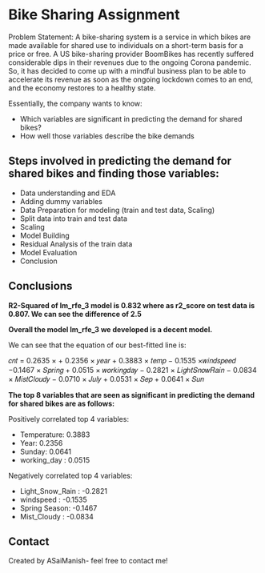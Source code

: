 # Bike Sharing Assignment
Problem Statement:
A bike-sharing system is a service in which bikes are made available for shared use to individuals on a short-term basis for a price or free. A US bike-sharing provider BoomBikes has recently suffered considerable dips in their revenues due to the ongoing Corona pandemic. So, it has decided to come up with a mindful business plan to be able to accelerate its revenue as soon as the ongoing lockdown comes to an end, and the economy restores to a healthy state.

Essentially, the company wants to know:

* Which variables are significant in predicting the demand for shared bikes?
* How well those variables describe the bike demands

## Steps involved in predicting the demand for shared bikes and finding those variables:
- Data understanding and EDA
- Adding dummy variables
- Data Preparation for modeling (train and test data, Scaling)
- Split data into train and test data
- Scaling
- Model Building
- Residual Analysis of the train data
- Model Evaluation
- Conclusion

## Conclusions

**R2-Squared of lm_rfe_3 model is 0.832 where as r2_score on test data is 0.807. We can see the difference of 2.5**

**Overall the model lm_rfe_3 we developed is a decent model.**

We can see that the equation of our best-fitted line is:

𝑐𝑛𝑡 = 0.2635 × + 0.2356 × 𝑦𝑒𝑎𝑟 + 0.3883 × 𝑡𝑒𝑚𝑝 − 0.1535 ×𝑤𝑖𝑛𝑑𝑠𝑝𝑒𝑒𝑑 −0.1467 × 𝑆𝑝𝑟𝑖𝑛𝑔 + 0.0515 × 𝑤𝑜𝑟𝑘𝑖𝑛𝑔𝑑𝑎𝑦 − 0.2821 × 𝐿𝑖𝑔ℎ𝑡𝑆𝑛𝑜𝑤𝑅𝑎𝑖𝑛 − 0.0834 × 𝑀𝑖𝑠𝑡𝐶𝑙𝑜𝑢𝑑𝑦 − 0.0710 × 𝐽𝑢𝑙𝑦 + 0.0531 × 𝑆𝑒𝑝 + 0.0641 × 𝑆𝑢𝑛
 
**The top 8 variables that are seen as significant in predicting the demand for shared bikes are as follows:**

Positively correlated top 4 variables:

* Temperature:  0.3883
* Year:  0.2356
* Sunday:  0.0641
* working_day	:  0.0515


Negatively correlated top 4 variables:

* Light_Snow_Rain	        : -0.2821
* windspeed : -0.1535
* Spring Season: -0.1467
* Mist_Cloudy : -0.0834


## Contact
Created by ASaiManish- feel free to contact me!


<!-- Optional -->
<!-- ## License -->
<!-- This project is open source and available under the [... License](). -->

<!-- You don't have to include all sections - just the one's relevant to your project -->
